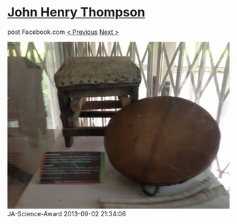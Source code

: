 # [John Henry Thompson](../README.md)
post Facebook.com
[< Previous](2013-09-02-26.md) [Next >](2013-09-02-28.md)

[![](../media/2013-09-02/JA-Science-Award-16.jpg)](../README.md)
JA-Science-Award
2013-09-02 21:34:06